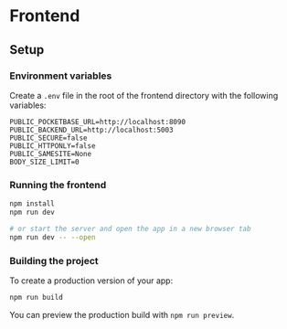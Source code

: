 # Frontend

## Setup

### Environment variables

Create a `.env` file in the root of the frontend directory with the following variables:

```
PUBLIC_POCKETBASE_URL=http://localhost:8090
PUBLIC_BACKEND_URL=http://localhost:5003
PUBLIC_SECURE=false
PUBLIC_HTTPONLY=false
PUBLIC_SAMESITE=None
BODY_SIZE_LIMIT=0
```

### Running the frontend

```bash
npm install
npm run dev

# or start the server and open the app in a new browser tab
npm run dev -- --open
```

### Building the project

To create a production version of your app:

```bash
npm run build
```

You can preview the production build with `npm run preview`.
